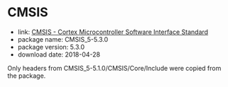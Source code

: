 CMSIS
=====

- link: [CMSIS - Cortex Microcontroller Software Interface
Standard](http://www.arm.com/products/processors/cortex-m/cortex-microcontroller-software-interface-standard.php)
- package name: CMSIS_5-5.3.0
- package version: 5.3.0
- download date: 2018-04-28

Only headers from CMSIS_5-5.1.0/CMSIS/Core/Include were copied from the package.
